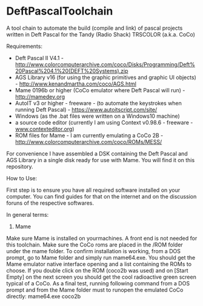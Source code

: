 # DeftPascalToolchain

A tool chain to automate the build (compile and link) of pascal projects written in Deft Pascal for the Tandy (Radio Shack) TRSCOLOR (a.k.a. CoCo)

Requirements:

- Deft Pascal II V4.1 - http://www.colorcomputerarchive.com/coco/Disks/Programming/Deft%20Pascal%204.1%20(DEFT%20Systems).zip
- AGS Library v16 (for using the graphic primitives and graphic UI objects) - http://www.kenandmartha.com/coco/AGS.html
- Mame 0196b or higher (CoCo emulator where Deft Pascal will run) - http://mamedev.org
- AutoIT v3 or higher - freeware - (to automate the keystrokes when running Deft Pascal) - https://www.autoitscript.com/site/
- Windows (as the .bat files were written on a Windows10 machine) 
- a source code editor (currently I am using Context v0.98.6 - freeware - www.contexteditor.org)
- ROM files for Mame - I am currently emulating a CoCo 2B -  http://www.colorcomputerarchive.com/coco/ROMs/MESS/

For convenience I have assembled a DSK containing the Deft Pascal and AGS Library in a single disk ready for use with Mame. You will find it on this repository.

How to Use:

First step is to ensure you have all required software installed on your computer. You can find guides for that on the internet and on the discussion foruns of the respective softwares.

In general terms:

1. Mame

Make sure Mame is installed on yourmachines. A front end is not needed for this toolchain.
Make sure the CoCo roms are placed in the /ROM folder under the mame folder. 
To confirm installation is working, from a DOS prompt, go to Mame folder and simply run mame64.exe. You should get the Mame emulator native interface opening and a list containing the ROMs to choose. If you double click on the ROM (coco2b was used) and on [Start Empty] on the next screen you should get the cool radioactive green screen typical of a CoCo.
As a final test, running following command from a DOS prompt and from the Mame folder must to runopen the emulated CoCo directly: mame64.exe coco2b


